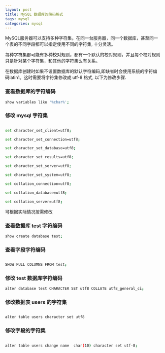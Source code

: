 ```yaml
---
layout: post
title: MySQL 数据库的编码格式
tags: mysql  
categories: mysql
---
```



MySQL服务器可以支持多种字符集，在同一台服务器，同一个数据库，甚至同一个表的不同字段都可以指定使用不同的字符集, 十分灵活。

每种字符集都可能有多种校对规则，都有一个默认的校对规则，并且每个校对规则只是针对某个字符集，和其他的字符集么有关系。

在数据库创建时如果不设置数据库的默认字符编码,即缺省时会使用系统的字符编码latin1。这时需要将字符集修改成 utf-8 格式, 以下为修改步骤.


### 查看数据库的字符编码

```bash
show variables like '%char%';
```

### 修改 mysql 字符集


```bash

set character_set_client=utf8;

set character_set_connection=utf8;

set character_set_database=utf8;

set character_set_results=utf8;

set character_set_server=utf8;

set character_set_system=utf8;

set collation_connection=utf8;

set collation_database=utf8;

set collation_server=utf8;

```

可根据实际情况按需修改

### 查看数据库 test 字符编码

```bash
show create database test;
```

### 查看字段字符编码


```bash

SHOW FULL COLUMNS FROM test;
```

### 修改 test 数据库字符编码

```bash
alter database test CHARACTER SET utf8 COLLATE utf8_general_ci;
```



### 修改数据表 users 的字符集



```bash

alter table users character set utf8

```


### 修改字段的字符集

```bash

alter table users change name  char(10) character set utf-8;

```








